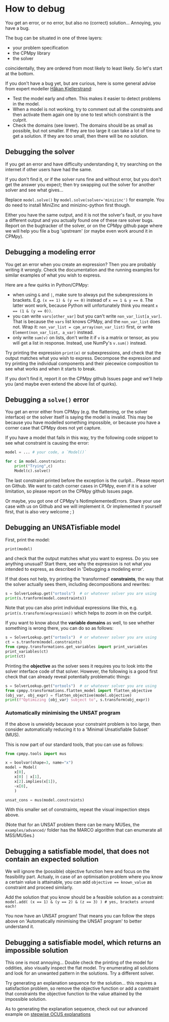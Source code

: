 # How to debug

You get an error, or no error, but also no (correct) solution... Annoying, you have a bug.

The bug can be situated in one of three layers:
- your problem specification
- the CPMpy library
- the solver

coincidentally, they are ordered from most likely to least likely. So let's start at the bottom.

If you don't have a bug yet, but are curious, here is some general advise from expert modeller [Håkan Kjellerstrand](http://www.hakank.org/):
- Test the model early and often. This makes it easier to detect problems in the model.
- When a model is not working, try to comment out all the constraints and then activate them again one by one to test which constraint is the culprit.
- Check the domains (see lower). The domains should be as small as possible, but not smaller. If they are too large it can take a lot of time to get a solution. If they are too small, then there will be no solution.


## Debugging the solver

If you get an error and have difficulty understanding it, try searching on the internet if other users have had the same.

If you don't find it, or if the solver runs fine and without error, but you don't get the answer you expect; then try swapping out the solver for another solver and see what gives...

Replace `model.solve()` by `model.solve(solver='minizinc')` for example. You do need to install MiniZinc and minizinc-python first though.

Either you have the same output, and it is not the solver's fault, or you have a different output and you actually found one of these rare solver bugs. Report on the bugtracker of the solver, or on the CPMpy github page where we will help you file a bug 'upstream' (or maybe even work around it in CPMpy).

## Debugging a modeling error

You get an error when you create an expression? Then you are probably writing it wrongly. Check the documentation and the running examples for similar examples of what you wish to express.

Here are a few quirks in Python/CPMpy:
  - when using `&` and `|`, make sure to always put the subexpressions in brackets. E.g. `(x == 1) & (y == 0)` instead of `x == 1 & y == 0`. The latter wont work, because Python will unfortunately think you meant `x == (1 & (y == 0))`.
  - you can write `vars[other_var]` but you can't write `non_var_list[a_var]`. That is because the `vars` list knows CPMpy, and the `non_var_list` does not. Wrap it: `non_var_list = cpm_array(non_var_list)` first, or write `Element(non_var_list, a_var)` instead.
  - only write `sum(v)` on lists, don't write it if `v` is a matrix or tensor, as you will get a list in response. Instead, use NumPy's `v.sum()` instead.

Try printing the expression `print(e)` or subexpressions, and check that the output matches what you wish to express. Decompose the expression and try printing the individual components and their piecewice composition to see what works and when it starts to break.

If you don't find it, report it on the CPMpy github Issues page and we'll help you (and maybe even extend the above list of quirks).

## Debugging a `solve()` error

You get an error either from CPMpy (e.g. the flattening, or the solver interface) or the solver itself is saying the model is invalid. This may be because you have modelled something impossible, or because you have a corner case that CPMpy does not yet capture.

If you have a model that fails in this way, try the following code snippet to see what constraint is causing the error:

```python
model = ... # your code, a `Model()`

for c in model.constraints:
    print("Trying",c)
    Model(c).solve()
```

The last constraint printed before the exception is the curlpit... Please report on Github. We want to catch corner cases in CPMpy, even if it is a solver limitation, so please report on the CPMpy github Issues page.

Or maybe, you got one of CPMpy's NotImplementedErrors. Share your use case with us on Github and we will implement it. Or implemented it yourself first, that is also very welcome ; )

## Debugging an UNSATisfiable model

First, print the model:

```print(model)```

and check that the output matches what you want to express. Do you see anything unusual? Start there, see why the expression is not what you intended to express, as described in 'Debugging a modeling error'.

If that does not help, try printing the 'transformed' **constraints**, the way that the solver actually sees them, including decompositions and rewrites:

```python
s = SolverLookup.get("ortools")  # or whatever solver you are using
print(s.tranform(model.constraints))
```

Note that you can also print individual expressions like this, e.g. `print(s.transform(expression))` which helps to zoom in on the curlpit.

If you want to know about the **variable domains** as well, to see whether something is wrong there, you can do so as follows:

```python
s = SolverLookup.get("ortools")  # or whatever solver you are using
ct = s.tranform(model.constraints)
from cpmpy.transformations.get_variables import print_variables
print_variables(ct)
print(ct)
```

Printing the **objective** as the solver sees it requires you to look into the solver interface code of that solver. However, the following is a good first check that can already reveal potentially problematic things:

```python
s = SolverLookup.get("ortools")  # or whatever solver you are using
from cpmpy.transformations.flatten_model import flatten_objective
(obj_var, obj_expr) = flatten_objective(model.objective)
print(f"Optimizing {obj_var} subject to", s.transform(obj_expr))
``` 

### Automatically minimising the UNSAT program
If the above is unwieldy because your constraint problem is too large, then consider automatically reducing it to a 'Minimal Unsatisfiable Subset' (MUS).

This is now part of our standard tools, that you can use as follows:

```python
from cpmpy.tools import mus

x = boolvar(shape=3, name="x")
model = Model(
    x[0],
    x[0] | x[1],
    x[2].implies(x[1]),
    ~x[0],
    )

unsat_cons = mus(model.constraints)
```

With this smaller set of constraints, repeat the visual inspection steps above.

(Note that for an UNSAT problem there can be many MUSes, the `examples/advanced/` folder has the MARCO algorithm that can enumerate all MSS/MUSes.)


## Debugging a satisfiable model, that does not contain an expected solution

We will ignore the (possible) objective function here and focus on the feasibility part. Actualy, in case of an optimisation problem where you know a certain value is attainable, you can add `objective == known_value` as constraint and proceed similarly.

Add the solution that you know should be a feasible solution as a constraint:
`model.add( (x == 1) & (y == 2) & (z == 3) ) # yes, brackets around each!`

You now have an UNSAT program! That means you can follow the steps above on 'Automatically minimising the UNSAT program' to better understand it.

## Debugging a satisfiable model, which returns an impossible solution

This one is most annoying... Double check the printing of the model for oddities, also visually inspect the flat model. Try enumerating all solutions and look for an unwanted pattern in the solutions. Try a different solver. 

Try generating an explanation sequence for the solution... this requires a satisfaction problem, so remove the objective function or add a constraint that constraints the objective function to the value attained by the impossible solution.

As to generating the explanation sequence, check out our advanced example on [stepwise OCUS explanations](https://github.com/CPMpy/cpmpy/blob/master/examples/advanced/ocus_explanations.py)

